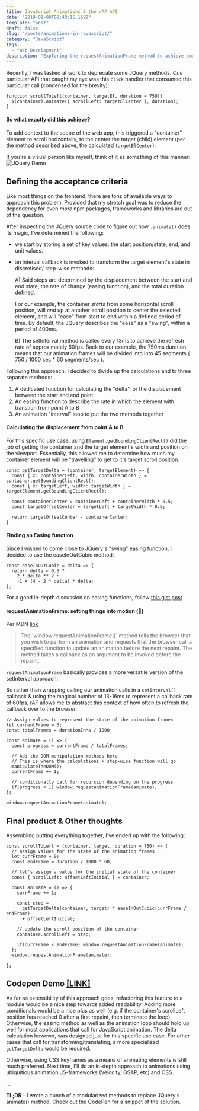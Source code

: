 ```yaml
---
title: JavaScript Animations & the rAF API
date: "2019-01-09T08:48:15.169Z"
template: "post"
draft: false
slug: "/posts/animations-in-javascript/"
category: "JavaScript"
tags:
  - "Web Development"
description: "Exploring the requestAnimationFrame method to achieve smooth animations."
---
```


Recently, I was tasked at work to deprecate some JQuery methods.
_One_ particular API that caught my eye was this `click` handler that
consumed this particular call (condensed for the brevity):

```text
function scrollToLeft(container, targetEl, duration = 750){
  $(container).animate({ scrollLeft: targetElCenter }, duration);
}
```

#### So what exactly did this achieve?

To add context to the scope of the web app, this triggered
a "container" element to scroll horizontally, to the center
the target (child) element (per the method described above, the calculated `targetElCenter`).

If you're a visual person like myself, think of it as something of this manner:
![JQuery Demo](/media/gif-scroll_left-jquery.gif)

## Defining the acceptance criteria

Like most things on the frontend, there are tons of available ways to approach this
problem. Provided that my stretch goal was to reduce the dependency for even _more_ npm packages,
frameworks and libraries are out of the question.

After inspecting the JQuery source code to figure out how `.animate()` does its magic,
I've determined the following:

- we start by storing a set of key values: the start position/state, end, and unit values.
- an interval callback is invoked to transform the target element's state in discretised/
  step-wise methods:

  A) Said steps are determined by the displacement between the start and end state, the rate of change (easing function), and the total duration defined.

  For our example, the container _starts_ from some horizontal scroll position, will _end_ up at another scroll position to center the selected element, and will "ease" from start to end within a defined period of time. By default, the JQuery describes the "ease" as a "swing", within a period of 400ms.

  B) The setInterval method is called every 13ms to achieve the refresh rate of approximately 60fps. Back to our example, the 750ms duration means that our animation frames will be divided into into 45 segments ( 750 / 1000 sec \* 60 segments/sec ).

Following this approach, I decided to divide up the calculations and to three separate methods:

1. A dedicated function for calculating the "delta", or the displacement between the start and end point
2. An easing function to describe the rate in which the element with transtion from point A to B
3. An animation "interval" loop to put the two methods together

#### Calculating the displacement from point A to B

For this specific use case, using `Element.getBoundingClientRect()` did the job of
getting the container and the target element's width and position on the viewport.
Essentially, this allowed me to determine how much my container element will
be "travelling" to get to it's target scroll position.

```text
const getTargetDelta = (container, targetElement) => {
  const { x: containerLeft, width: containerWidth } = container.getBoundingClientRect();
  const { x: targetLeft, width: targetWidth } = targetElement.getBoundingClientRect();

  const containerCenter = containerLeft + containerWidth * 0.5;
  const targetOffsetCenter = targetLeft + targetWidth * 0.5;

  return targetOffsetCenter - containerCenter;
}
```

#### Finding an Easing function

Since I wished to come close to JQuery's "swing" easing function,
I decided to use the easeInOutCubic method:

```text
const easeInOutCubic = delta => {
  return delta < 0.5 ?
    2 * delta ** 2 :
    -1 + (4 - 2 * delta) * delta;
};
```

For a good in-depth discussion on easing functions, follow [this gist post](https://gist.github.com/gre/1650294)

#### requestAnimationFrame: setting things into motion (🥁)

Per MDN [link](https://developer.mozilla.org/en-US/docs/Web/API/window/requestAnimationFrame)

<blockquote>
The `window.requestAnimationFrame()` method tells the browser that you wish to perform an animation and requests that the browser call a specified function to update an animation before the next repaint. The method takes a callback as an argument to be invoked before the repaint.
</blockquote>

`requestAnimationFrame` basically provides a more versatile version of the setInterval approach:

So rather than wrapping calling our animation calls in a `setInterval()` callback & using
the magical number of 13-16ms to represent a callback rate of 60fps, rAF allows me to
abstract this context of how often to refresh the callback over to the browser.

```text
// Assign values to represent the state of the animation frames
let currentFrame = 0;
const totalFrames = durationInMs / 1000;

const animate = () => {
  const progress = currentFrame / totalFrames;

  // Add the DOM manipulation methods here
  // This is where the calculations + step-wise function will go
  manipulateTheDOM();
  currentFrame += 1;

  // conditionally call for recursion depending on the progress
  if(progress < 1) window.requestAnimationFrame(animate);
};

window.requestAnimationFrame(animate);
```

## Final product & Other thoughts

Assembling putting everything together, I've ended up with the following:

```
const scrollToLeft = (container, target, duration = 750) => {
  // assign values for the state of the animation frames
  let currFrame = 0;
  const endFrame = duration / 1000 * 60;

  // let's assign a value for the initial state of the container
  const { scrollLeft: offsetLeftInitial } = container;

  const animate = () => {
    currFrame += 1;

    const step =
      getTargetDelta(container, target) * easeInOutCubic(currFrame / endFrame)
      + offsetLeftInitial;

    // update the scroll position of the container
    container.scrollLeft = step;

    if(currFrame < endFrame) window.requestAnimationFrame(animate);
  };
  window.requestAnimationFrame(animate);

};
```

## Codepen Demo [[LINK]](https://codepen.io/larrycustodio-the-flexboxer/pen/JxKgab/)

As far as extensibility of this approach goes, refactoring this feature to a module would be a nice step towards added readability. Adding more conditionals would be a nice plus as well (e.g. if the container's scrollLeft position has reached 0 after a first repaint, then terminate the loop). Otherwise, the easing method as well as the animation loop should hold up well for most applications that call for JavaScript animation. The delta calculation however, was designed just for this specific use case. For other cases that call for transforming/translating, a more specialized `getTargetDelta` would be required.

Otherwise, using CSS keyframes as a means of animating elements is still much preferred. Next time, I'll do an in-depth approach to animations using ubiquitious animation JS-frameworks (Velocity, GSAP, etc) and CSS.

...

**TL;DR** - I wrote a bunch of a modularized methods to replace JQuery's
animate() method. Check out the CodePen for a snippet of the solution.
